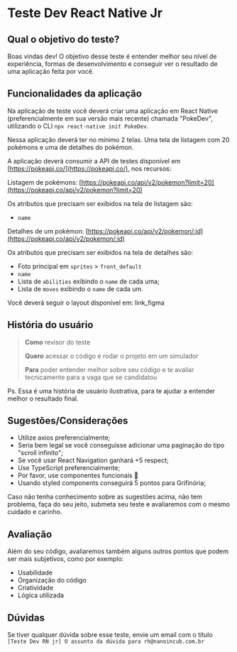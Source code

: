 
# Teste Dev React Native Jr

## Qual o objetivo do teste?
Boas vindas dev! O objetivo desse teste é entender melhor seu nível de experiência, formas de desenvolvimento e conseguir ver o resultado de uma aplicação feita por você.

## Funcionalidades da aplicação

Na aplicação de teste você deverá criar uma aplicação em React Native (preferencialmente em sua versão mais recente) chamada "PokeDev", utilizando o CLI `npx react-native init PokeDev`.

Nessa aplicação deverá ter no mínimo 2 telas. Uma tela de listagem com 20 pokémons e uma de detalhes do pokémon.

A aplicação deverá consumir a API de testes disponível em [https://pokeapi.co/](https://pokeapi.co/), nos recursos:

Listagem de pokémons: [https://pokeapi.co/api/v2/pokemon?limit=20](https://pokeapi.co/api/v2/pokemon?limit=20)

Os atributos que precisam ser exibidos na tela de listagem são:

-  `name`

Detalhes de um pokémon: [https://pokeapi.co/api/v2/pokemon/:id](https://pokeapi.co/api/v2/pokemon/:id)

Os atributos que precisam ser exibidos na tela de detalhes são:

- Foto principal em `sprites` > `front_default`
- `name`
- Lista de `abilities` exibindo o `name` de cada uma;
- Lista de `moves` exibindo o `name` de cada um.

Você deverá seguir o layout disponível em: link_figma

## História do usuário

> **Como** revisor do teste 
> 
> **Quero** acessar o código e rodar o projeto em um
> simulador 
> 
> **Para** poder entender melhor sobre seu código e te avaliar
> tecnicamente para a vaga que se candidatou

Ps. Essa é uma história de usuário ilustrativa, para te ajudar a entender melhor o resultado final.


## Sugestões/Considerações

- Utilize axios preferencialmente;
- Seria bem legal se você conseguisse adicionar uma paginação do tipo "scroll infinito";
- Se você usar React Navigation ganhará +5 respect;
- Use TypeScript preferencialmente;
- Por favor, use componentes funcionais 🙏
- Usando styled components conseguirá 5 pontos para Grifinória;

Caso não tenha conhecimento sobre as sugestões acima, não tem problema, faça do seu jeito, submeta seu teste e avaliaremos com o mesmo cuidado e carinho.

## Avaliação

Além do seu código, avaliaremos também alguns outros pontos que podem ser mais subjetivos, como por exemplo:

- Usabilidade
- Organização do código
- Criatividade
- Lógica utilizada

## Dúvidas

Se tiver qualquer dúvida sobre esse teste, envie um email com o título `[Teste Dev RN jr] O assunto da dúvida para rh@nanoincub.com.br`
